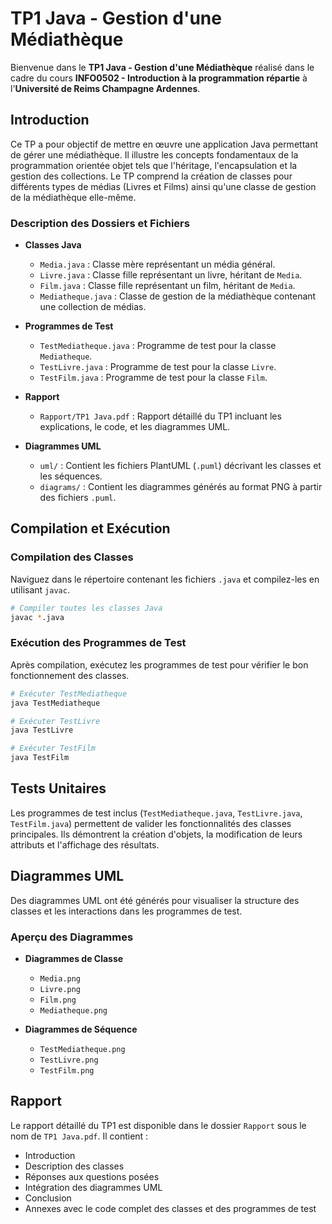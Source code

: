 # TP1 Java - Gestion d'une Médiathèque

Bienvenue dans le **TP1 Java - Gestion d'une Médiathèque** réalisé dans le cadre du cours **INFO0502 - Introduction à la programmation répartie** à l'**Université de Reims Champagne Ardennes**.


## Introduction

Ce TP a pour objectif de mettre en œuvre une application Java permettant de gérer une médiathèque. Il illustre les concepts fondamentaux de la programmation orientée objet tels que l'héritage, l'encapsulation et la gestion des collections. Le TP comprend la création de classes pour différents types de médias (Livres et Films) ainsi qu'une classe de gestion de la médiathèque elle-même.

### Description des Dossiers et Fichiers

- **Classes Java**
  - `Media.java` : Classe mère représentant un média général.
  - `Livre.java` : Classe fille représentant un livre, héritant de `Media`.
  - `Film.java` : Classe fille représentant un film, héritant de `Media`.
  - `Mediatheque.java` : Classe de gestion de la médiathèque contenant une collection de médias.

- **Programmes de Test**
  - `TestMediatheque.java` : Programme de test pour la classe `Mediatheque`.
  - `TestLivre.java` : Programme de test pour la classe `Livre`.
  - `TestFilm.java` : Programme de test pour la classe `Film`.

- **Rapport**
  - `Rapport/TP1 Java.pdf` : Rapport détaillé du TP1 incluant les explications, le code, et les diagrammes UML.

- **Diagrammes UML**
  - `uml/` : Contient les fichiers PlantUML (`.puml`) décrivant les classes et les séquences.
  - `diagrams/` : Contient les diagrammes générés au format PNG à partir des fichiers `.puml`.

## Compilation et Exécution

### Compilation des Classes

Naviguez dans le répertoire contenant les fichiers `.java` et compilez-les en utilisant `javac`.

```bash
# Compiler toutes les classes Java
javac *.java
```

### Exécution des Programmes de Test

Après compilation, exécutez les programmes de test pour vérifier le bon fonctionnement des classes.

```bash
# Exécuter TestMediatheque
java TestMediatheque

# Exécuter TestLivre
java TestLivre

# Exécuter TestFilm
java TestFilm
```

## Tests Unitaires

Les programmes de test inclus (`TestMediatheque.java`, `TestLivre.java`, `TestFilm.java`) permettent de valider les fonctionnalités des classes principales. Ils démontrent la création d'objets, la modification de leurs attributs et l'affichage des résultats.

## Diagrammes UML

Des diagrammes UML ont été générés pour visualiser la structure des classes et les interactions dans les programmes de test.

### Aperçu des Diagrammes

- **Diagrammes de Classe**
  - `Media.png`
  - `Livre.png`
  - `Film.png`
  - `Mediatheque.png`

- **Diagrammes de Séquence**
  - `TestMediatheque.png`
  - `TestLivre.png`
  - `TestFilm.png`

## Rapport

Le rapport détaillé du TP1 est disponible dans le dossier `Rapport` sous le nom de `TP1 Java.pdf`. Il contient :

- Introduction
- Description des classes
- Réponses aux questions posées
- Intégration des diagrammes UML
- Conclusion
- Annexes avec le code complet des classes et des programmes de test
